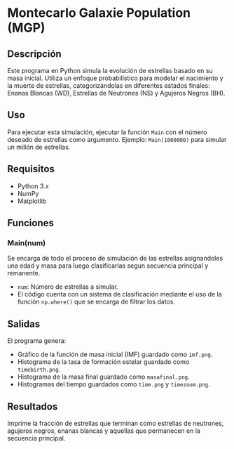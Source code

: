# Montecarlo Galaxie Population (MGP)

## Descripción
Este programa en Python simula la evolución de estrellas basado en su masa inicial. Utiliza un enfoque probabilístico para modelar el nacimiento y la muerte de estrellas, categorizándolas en diferentes estados finales: Enanas Blancas (WD), Estrellas de Neutrones (NS) y Agujeros Negros (BH).

## Uso
Para ejecutar esta simulación, ejecutar la función `Main` con el número deseado de estrellas como argumento. Ejemplo: `Main(1000000)` para simular un millón de estrellas.

## Requisitos
- Python 3.x
- NumPy
- Matplotlib

## Funciones

### Main(num)
Se encarga de todo el proceso de simulación de las estrellas asignandoles una edad y masa para luego clasificarlas segun secuencia principal y remanente.
- `num`: Número de estrellas a simular.
- El código cuenta con un sistema de clasificación mediante el uso de la función `np.where()` que se encarga de filtrar los datos.

## Salidas
El programa genera:
- Gráfico de la función de masa inicial (IMF) guardado como `imf.png`.
- Histograma de la tasa de formación estelar guardado como `timebirth.png`.
- Histograma de la masa final guardado como `masafinal.png`.
- Histogramas del tiempo guardados como `time.png` y `timezoom.png`.

## Resultados
Imprime la fracción de estrellas que terminan como estrellas de neutrones, agujeros negros, enanas blancas y aquellas que permanecen en la secuencia principal.

